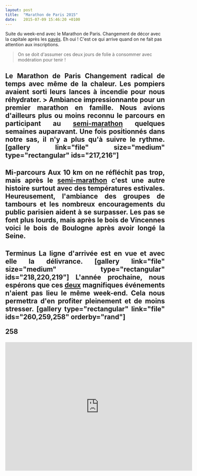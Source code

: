 ```yaml
---
layout: post
title:  "Marathon de Paris 2015"
date:   2015-07-09 15:46:20 +0100
---
```

Suite du week-end avec le Marathon de Paris. Changement de décor avec la capitale après les <a href="http://twomoulins.fr/velo/paris-roubaix-2015">pavés</a>.
Eh oui ! C'est ce qui arrive quand on ne fait pas attention aux inscriptions.
> On se doit d'assumer ces deux jours de folie à consommer avec modération pour tenir !

<h2 style="text-align: justify;">Le Marathon de Paris
Changement radical de temps avec même de la chaleur.
Les pompiers avaient sorti leurs lances à incendie pour nous réhydrater.
> Ambiance impressionnante pour un premier marathon en famille.
Nous avions d'ailleurs plus ou moins reconnu le parcours en participant au <a href="https://www.strava.com/activities/265166492">semi-marathon</a> quelques semaines auparavant.
Une fois positionnés dans notre sas, il n'y a plus qu'à suivre le rythme.
[gallery link="file" size="medium" type="rectangular" ids="217,216"]
<h2 style="text-align: justify;">Mi-parcours
Aux 10 km on ne réfléchit pas trop, mais après le <a href="https://www.strava.com/activities/265166492">semi-marathon</a> c'est une autre histoire surtout avec des températures estivales.
Heureusement, l'ambiance des groupes de tambours et les nombreux encouragements du public parisien aident à se surpasser.
Les pas se font plus lourds, mais après le bois de Vincennes voici le bois de Boulogne après avoir longé la Seine.

<h2 style="text-align: justify;">Terminus
La ligne d'arrivée est en vue et avec elle la délivrance.
[gallery link="file" size="medium" type="rectangular" ids="218,220,219"]
L'année prochaine, nous espérons que ces <a href="http://twomoulins.fr/velo/paris-roubaix-2015">deux</a> magnifiques événements n'aient pas lieu le même week-end.
Cela nous permettra d'en profiter pleinement et de moins stresser.
[gallery type="rectangular" link="file" ids="260,259,258" orderby="rand"]


258


<center><iframe src="https://www.strava.com/activities/284293082/embed/040580856389410c5d378dde31374457853f953f" width="590" height="405" frameborder="0" scrolling="no" data-mce-fragment="1"></iframe></center>